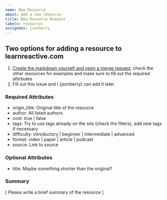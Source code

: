 ```yaml
---
name: New Resource
about: Add a new resource
title: New Resource Request
labels: resources
assignees: jsonberry
---
```


## Two options for adding a resource to learnreactive.com
1. [Create the markdown yourself and open a merge request](https://github.com/jsonberry/learn-reactive/new/next/resources), check the other resources for examples and make sure to fill out the required attirbutes
1. Fill out this issue and I (jsonberry) can add it later


### Required Attributes
- origin_title: Original title of the resource
- author: All listed authors
- cost: true | false
- tags: Try to use tags already on the site (check the filters), add new tags if necessary
- difficulty: introductory | beginner | intermediate | advanced
- format: video | paper | article | podcast
- source: Link to source

### Optional Attributes
- title: Maybe something shorter than the original?

### Summary
[ Please write a brief summary of the resource ]
